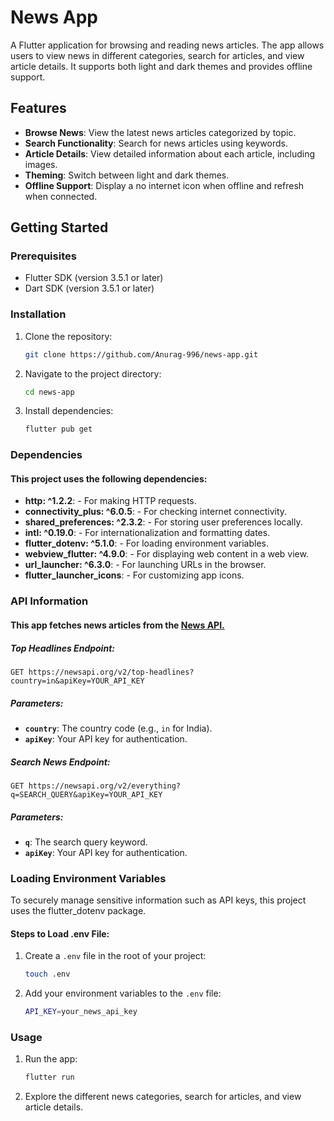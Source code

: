 # News App

A Flutter application for browsing and reading news articles. The app allows users to view news in different categories, search for articles, and view article details. It supports both light and dark themes and provides offline support.

## Features

- **Browse News**: View the latest news articles categorized by topic.
- **Search Functionality**: Search for news articles using keywords.
- **Article Details**: View detailed information about each article, including images.
- **Theming**: Switch between light and dark themes.
- **Offline Support**: Display a no internet icon when offline and refresh when connected.

## Getting Started

### Prerequisites

- Flutter SDK (version 3.5.1 or later)
- Dart SDK (version 3.5.1 or later)

### Installation

1. Clone the repository:

   ```bash
   git clone https://github.com/Anurag-996/news-app.git
   
2. Navigate to the project directory:

   ```bash
   cd news-app

3. Install dependencies:
   ```bash
   flutter pub get

### Dependencies
#### This project uses the following dependencies:
- **http: ^1.2.2**:  - For making HTTP requests.
- **connectivity_plus: ^6.0.5**:  - For checking internet connectivity.
- **shared_preferences: ^2.3.2**: - For storing user preferences locally.
- **intl: ^0.19.0**:  -  For internationalization and formatting dates.
- **flutter_dotenv: ^5.1.0**: - For loading environment variables.
- **webview_flutter: ^4.9.0**: - For displaying web content in a web view.
- **url_launcher: ^6.3.0**: - For launching URLs in the browser.
- **flutter_launcher_icons**: - For customizing app icons.

### API Information
#### This app fetches news articles from the [News API.](https://newsapi.org/)
##### Top Headlines Endpoint:
    GET https://newsapi.org/v2/top-headlines?country=in&apiKey=YOUR_API_KEY
##### Parameters:
- **`country`**: The country code (e.g., `in` for India).
- **`apiKey`**: Your API key for authentication.
  
##### Search News Endpoint:
    GET https://newsapi.org/v2/everything?q=SEARCH_QUERY&apiKey=YOUR_API_KEY
    
##### Parameters:
- **`q`**: The search query keyword.
- **`apiKey`**: Your API key for authentication.


### Loading Environment Variables
To securely manage sensitive information such as API keys, this project uses the flutter_dotenv package.

#### Steps to Load .env File:
1. Create a `.env` file in the root of your project:
   ```bash
   touch .env
2. Add your environment variables to the `.env` file:
   ```bash
   API_KEY=your_news_api_key

### Usage

1. Run the app:
   ```bash
   flutter run
2. Explore the different news categories, search for articles, and view article details.
